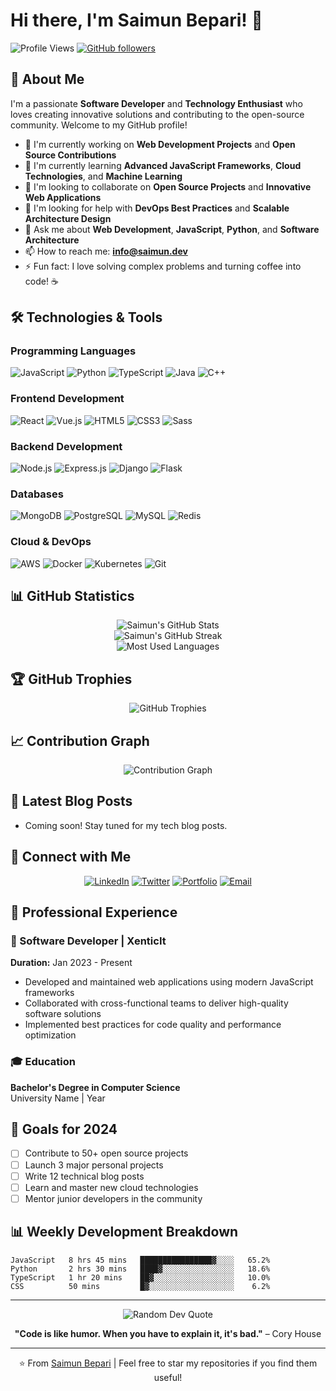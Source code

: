 # Hi there, I'm Saimun Bepari! 👋

![Profile Views](https://komarev.com/ghpvc/?username=dblx98&color=blue&style=flat-square)
[![GitHub followers](https://img.shields.io/github/followers/dblx98?label=Follow&style=social)](https://github.com/dblx98)

## 🚀 About Me

I'm a passionate **Software Developer** and **Technology Enthusiast** who loves creating innovative solutions and contributing to the open-source community. Welcome to my GitHub profile!

- 🔭 I'm currently working on **Web Development Projects** and **Open Source Contributions**
- 🌱 I'm currently learning **Advanced JavaScript Frameworks**, **Cloud Technologies**, and **Machine Learning**
- 👯 I'm looking to collaborate on **Open Source Projects** and **Innovative Web Applications**
- 🤔 I'm looking for help with **DevOps Best Practices** and **Scalable Architecture Design**
- 💬 Ask me about **Web Development**, **JavaScript**, **Python**, and **Software Architecture**
- 📫 How to reach me: **info@saimun.dev**
- ⚡ Fun fact: I love solving complex problems and turning coffee into code! ☕

## 🛠️ Technologies & Tools

### Programming Languages
![JavaScript](https://img.shields.io/badge/-JavaScript-F7DF1E?style=flat-square&logo=javascript&logoColor=black)
![Python](https://img.shields.io/badge/-Python-3776AB?style=flat-square&logo=python&logoColor=white)
![TypeScript](https://img.shields.io/badge/-TypeScript-3178C6?style=flat-square&logo=typescript&logoColor=white)
![Java](https://img.shields.io/badge/-Java-007396?style=flat-square&logo=java&logoColor=white)
![C++](https://img.shields.io/badge/-C++-00599C?style=flat-square&logo=c%2B%2B&logoColor=white)

### Frontend Development
![React](https://img.shields.io/badge/-React-61DAFB?style=flat-square&logo=react&logoColor=black)
![Vue.js](https://img.shields.io/badge/-Vue.js-4FC08D?style=flat-square&logo=vue.js&logoColor=white)
![HTML5](https://img.shields.io/badge/-HTML5-E34F26?style=flat-square&logo=html5&logoColor=white)
![CSS3](https://img.shields.io/badge/-CSS3-1572B6?style=flat-square&logo=css3&logoColor=white)
![Sass](https://img.shields.io/badge/-Sass-CC6699?style=flat-square&logo=sass&logoColor=white)

### Backend Development
![Node.js](https://img.shields.io/badge/-Node.js-339933?style=flat-square&logo=node.js&logoColor=white)
![Express.js](https://img.shields.io/badge/-Express.js-000000?style=flat-square&logo=express&logoColor=white)
![Django](https://img.shields.io/badge/-Django-092E20?style=flat-square&logo=django&logoColor=white)
![Flask](https://img.shields.io/badge/-Flask-000000?style=flat-square&logo=flask&logoColor=white)

### Databases
![MongoDB](https://img.shields.io/badge/-MongoDB-47A248?style=flat-square&logo=mongodb&logoColor=white)
![PostgreSQL](https://img.shields.io/badge/-PostgreSQL-336791?style=flat-square&logo=postgresql&logoColor=white)
![MySQL](https://img.shields.io/badge/-MySQL-4479A1?style=flat-square&logo=mysql&logoColor=white)
![Redis](https://img.shields.io/badge/-Redis-DC382D?style=flat-square&logo=redis&logoColor=white)

### Cloud & DevOps
![AWS](https://img.shields.io/badge/-AWS-232F3E?style=flat-square&logo=amazon-aws&logoColor=white)
![Docker](https://img.shields.io/badge/-Docker-2496ED?style=flat-square&logo=docker&logoColor=white)
![Kubernetes](https://img.shields.io/badge/-Kubernetes-326CE5?style=flat-square&logo=kubernetes&logoColor=white)
![Git](https://img.shields.io/badge/-Git-F05032?style=flat-square&logo=git&logoColor=white)

## 📊 GitHub Statistics

<div align="center">
  <img src="https://github-readme-stats.vercel.app/api?username=dblx98&show_icons=true&theme=radical&hide_border=true" alt="Saimun's GitHub Stats" />
</div>

<div align="center">
  <img src="https://github-readme-streak-stats.herokuapp.com/?user=dblx98&theme=radical&hide_border=true" alt="Saimun's GitHub Streak" />
</div>

<div align="center">
  <img src="https://github-readme-stats.vercel.app/api/top-langs/?username=dblx98&layout=compact&theme=radical&hide_border=true" alt="Most Used Languages" />
</div>

## 🏆 GitHub Trophies

<div align="center">
  <img src="https://github-profile-trophy.vercel.app/?username=dblx98&theme=radical&no-frame=true&no-bg=false&margin-w=4" alt="GitHub Trophies" />
</div>

## 📈 Contribution Graph

<div align="center">
  <img src="https://github-readme-activity-graph.vercel.app/graph?username=dblx98&theme=react-dark&hide_border=true" alt="Contribution Graph" />
</div>


## 📝 Latest Blog Posts

<!-- BLOG-POST-LIST:START -->
- Coming soon! Stay tuned for my tech blog posts.
<!-- BLOG-POST-LIST:END -->

## 🤝 Connect with Me

<div align="center">
  
[![LinkedIn](https://img.shields.io/badge/-LinkedIn-0077B5?style=for-the-badge&logo=linkedin&logoColor=white)](https://linkedin.com/in/saimun-bepari)
[![Twitter](https://img.shields.io/badge/-Twitter-1DA1F2?style=for-the-badge&logo=twitter&logoColor=white)](https://twitter.com/saimunbepari)
[![Portfolio](https://img.shields.io/badge/-Portfolio-000000?style=for-the-badge&logo=vercel&logoColor=white)](https://saimun.dev)
[![Email](https://img.shields.io/badge/-Email-D14836?style=for-the-badge&logo=gmail&logoColor=white)](mailto:info@saimun.dev)

</div>

## 💼 Professional Experience

### 🏢 Software Developer | XenticIt
**Duration:** Jan 2023 - Present
- Developed and maintained web applications using modern JavaScript frameworks
- Collaborated with cross-functional teams to deliver high-quality software solutions
- Implemented best practices for code quality and performance optimization

### 🎓 Education

**Bachelor's Degree in Computer Science**  
University Name | Year

## 🎯 Goals for 2024

- [ ] Contribute to 50+ open source projects
- [ ] Launch 3 major personal projects
- [ ] Write 12 technical blog posts
- [ ] Learn and master new cloud technologies
- [ ] Mentor junior developers in the community

## 📊 Weekly Development Breakdown

```text
JavaScript   8 hrs 45 mins   ████████████████▓░░░░   65.2%
Python       2 hrs 30 mins   ████▓░░░░░░░░░░░░░░░░   18.6%
TypeScript   1 hr 20 mins    ██▓░░░░░░░░░░░░░░░░░░   10.0%
CSS          50 mins         █▓░░░░░░░░░░░░░░░░░░░    6.2%
```

---

<div align="center">
  <img src="https://quotes-github-readme.vercel.app/api?type=horizontal&theme=radical" alt="Random Dev Quote" />
</div>

<div align="center">
  
**"Code is like humor. When you have to explain it, it's bad."** – Cory House

</div>

---

<div align="center">
  
⭐️ From [Saimun Bepari](https://github.com/dblx98) | Feel free to star my repositories if you find them useful!

</div>
